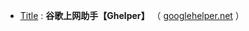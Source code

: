 - [Title](https://taoste.github.io/Hello-World/Tools/Google%20Chrome/Chrome插件（CRX文件）/Chrome%20插件：谷歌上网助手/Ghelper/index.html) : **谷歌上网助手【Ghelper】** （ [googlehelper.net](http://googlehelper.net) ）
